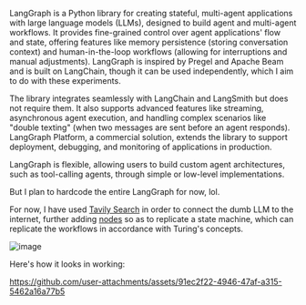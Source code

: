 LangGraph is a Python library for creating stateful, multi-agent applications with large language models (LLMs), designed to build agent and multi-agent workflows. It provides fine-grained control over agent applications' flow and state, offering features like memory persistence (storing conversation context) and human-in-the-loop workflows (allowing for interruptions and manual adjustments). LangGraph is inspired by Pregel and Apache Beam and is built on LangChain, though it can be used independently, which I aim to do with these experiments.

The library integrates seamlessly with LangChain and LangSmith but does not require them. It also supports advanced features like streaming, asynchronous agent execution, and handling complex scenarios like "double texting" (when two messages are sent before an agent responds). LangGraph Platform, a commercial solution, extends the library to support deployment, debugging, and monitoring of applications in production.

LangGraph is flexible, allowing users to build custom agent architectures, such as tool-calling agents, through simple or low-level implementations.

But I plan to hardcode the entire LangGraph for now, lol.

For now, I have used [Tavily Search](https://tavily.com/) in order to connect the dumb LLM to the internet, further adding [nodes](/langgraph/langgraph-agent.py) so as to replicate a state machine, which can replicate the workflows in accordance with Turing's concepts.

![image](https://github.com/user-attachments/assets/23e30385-d169-4712-8f1a-bea8d371a964)

Here's how it looks in working:

https://github.com/user-attachments/assets/91ec2f22-4946-47af-a315-5462a16a77b5

